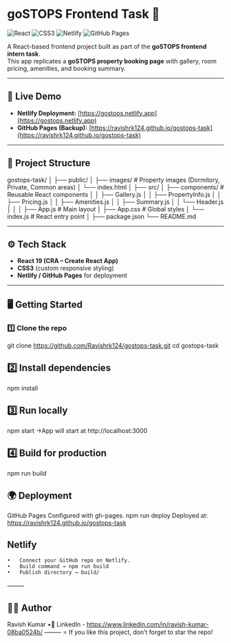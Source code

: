 # goSTOPS Frontend Task 🏨

![React](https://img.shields.io/badge/react-%2320232a.svg?style=for-the-badge&logo=react&logoColor=%2361DAFB)
![CSS3](https://img.shields.io/badge/css3-%231572B6.svg?style=for-the-badge&logo=css3&logoColor=white)
![Netlify](https://img.shields.io/badge/netlify-%23000000.svg?style=for-the-badge&logo=netlify&logoColor=#00C7B7)
![GitHub Pages](https://img.shields.io/badge/github%20pages-%23121013.svg?style=for-the-badge&logo=github&logoColor=white)

A React-based frontend project built as part of the **goSTOPS frontend intern task**.  
This app replicates a **goSTOPS property booking page** with gallery, room pricing, amenities, and booking summary.

---

## 🚀 Live Demo

- **Netlify Deployment:** [https://gostops.netlify.app](https://gostops.netlify.app)  
- **GitHub Pages (Backup):** [https://ravishrk124.github.io/gostops-task](https://ravishrk124.github.io/gostops-task)

---

## 📂 Project Structure
gostops-task/
│
├── public/
│   ├── images/         # Property images (Dormitory, Private, Common areas)
│   └── index.html
│
├── src/
│   ├── components/     # Reusable React components
│   │   ├── Gallery.js
│   │   ├── PropertyInfo.js
│   │   ├── Pricing.js
│   │   ├── Amenities.js
│   │   ├── Summary.js
│   │   └── Header.js
│   │
│   ├── App.js          # Main layout
│   ├── App.css         # Global styles
│   └── index.js        # React entry point
│
├── package.json
└── README.md

---

## ⚙️ Tech Stack

- **React 19 (CRA – Create React App)**  
- **CSS3** (custom responsive styling)  
- **Netlify / GitHub Pages** for deployment  

---

## 🖥️ Getting Started
### 1️⃣ Clone the repo
git clone https://github.com/Ravishrk124/gostops-task.git
cd gostops-task
## 2️⃣ Install dependencies
npm install
## 3️⃣ Run locally
npm start
->App will start at http://localhost:3000
## 4️⃣ Build for production
npm run build

## 🌍 Deployment
GitHub Pages
Configured with gh-pages.
npm run deploy
Deployed at: https://ravishrk124.github.io/gostops-task

## Netlify
	•	Connect your GitHub repo on Netlify.
	•	Build command → npm run build
	•	Publish directory → build/

⸻
## 👨‍💻 Author

Ravish Kumar
•🔗 LinkedIn - https://www.linkedin.com/in/ravish-kumar-08ba0524b/
⸻
⭐ If you like this project, don’t forget to star the repo!
